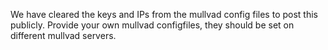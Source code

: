 We have cleared the keys and IPs from the mullvad config files to post this publicly.
Provide your own mullvad configfiles, they should be set on different mullvad servers.